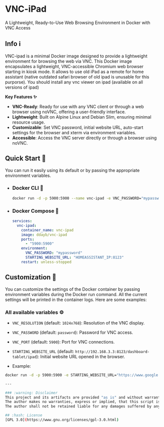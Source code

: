 # VNC-iPad
A Lightweight, Ready-to-Use Web Browsing Environment in Docker with VNC Access

## Info :information_source:
VNC-ipad is a minimal Docker image designed to provide a lightweight environment for browsing the web via VNC.
This Docker image encapsulates a lightweight, VNC-accessible Chromium web browser starting in kiosk mode.
It allows to use old iPad as a remote for home assistant (native outdated safari browser of old ipad is unusable for this purporse).
You should install any vnc viewer on ipad (available on all versions of ipad)

**Key Features ✨**

- **VNC-Ready**: Ready for use with any VNC client or through a web browser using noVNC, offering a user-friendly interface.
- **Lightweight**: Built on Alpine Linux and Debian Slim, ensuring minimal resource usage.
- **Customizable**: Set VNC password, initial website URL, auto-start settings for the browser and xterm via environment variables.
- **Accessible**: Access the VNC server directly or through a browser using noVNC.

## Quick Start 🚀
You can run it easily using its default or by passing the appropriate environment variables.

- ### Docker CLI 🐳
  ```bash
  docker run -d -p 5900:5900 --name vnc-ipad -e VNC_PASSWORD="mypassword" -e STARTING_WEBSITE_URL="HOMEASSISTANT_IP:8123" ddayb/vnc-ipad
  ```

- ### Docker Compose 🐳
  ```yaml
  services:
    vnc-ipad:
      container_name: vnc-ipad
      image: ddayb/vnc-ipad
      ports:
        - "5900:5900"
      environment:
        VNC_PASSWORD: "mypassword"
        STARTING_WEBSITE_URL: "HOMEASSISTANT_IP:8123"
      restart: unless-stopped
    ```

## Customization 🎨
You can customize the settings of the Docker container by passing environment variables during the Docker run command. All the current settings will be printed in the container logs. Here are some examples:

### All available variables ⚙️
- `VNC_RESOLUTION` (default: `1024x768`): Resolution of the VNC display.
- `VNC_PASSWORD` (default: `password`): Password for VNC access.
- `VNC_PORT` (default: `5900`): Port for VNC connections.
- `STARTING_WEBSITE_URL` (default: `http://192.168.3.3:8123/dashboard-tablet/ipad`): Initial website URL opened in the browser.

- Example:
```sh
docker run -d -p 5900:5900 -e STARTING_WEBSITE_URL="https://www.google.com" -e VNC_PASSWORD="mypassword" -e VNC_RESOLUTION="1920x1080" -e ddayb/vnc-ipad```

---

### :warning: Disclaimer
This project and its artifacts are provided "as is" and without warranty of any kind.
The author makes no warranties, express or implied, that this script is free of errors, defects, or suitable for any particular purpose.
The author shall not be retained liable for any damages suffered by any user of this script, whether direct, indirect, incidental, consequential, or special, arising from the use of or inability to use this script or its documentation, even if the author has been advised of the possibility of such damages.

## :hash: License
[GPL 3.0](https://www.gnu.org/licenses/gpl-3.0.html)
